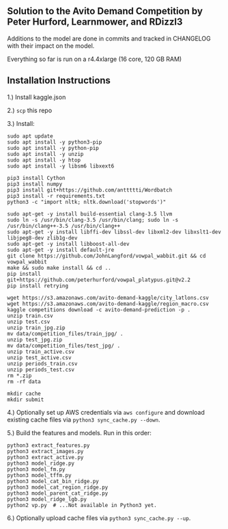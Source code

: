 ## Solution to the Avito Demand Competition by Peter Hurford, Learnmower, and RDizzl3

Additions to the model are done in commits and tracked in CHANGELOG with their impact on the model.

Everything so far is run on a r4.4xlarge (16 core, 120 GB RAM)


## Installation Instructions

1.) Install kaggle.json

2.) `scp` this repo

3.) Install:

```
sudo apt update
sudo apt install -y python3-pip
sudo apt install -y python-pip
sudo apt install -y unzip
sudo apt install -y htop
sudo apt install -y libsm6 libxext6

pip3 install Cython
pip3 install numpy
pip3 install git+https://github.com/anttttti/Wordbatch
pip3 install -r requirements.txt
python3 -c "import nltk; nltk.download('stopwords')"

sudo apt-get -y install build-essential clang-3.5 llvm
sudo ln -s /usr/bin/clang-3.5 /usr/bin/clang; sudo ln -s /usr/bin/clang++-3.5 /usr/bin/clang++
sudo apt-get -y install libffi-dev libssl-dev libxml2-dev libxslt1-dev libjpeg8-dev zlib1g-dev
sudo apt-get -y install libboost-all-dev
sudo apt-get -y install default-jre
git clone https://github.com/JohnLangford/vowpal_wabbit.git && cd vowpal_wabbit
make && sudo make install && cd ..
pip install git+https://github.com/peterhurford/vowpal_platypus.git@v2.2
pip install retrying

wget https://s3.amazonaws.com/avito-demand-kaggle/city_latlons.csv
wget https://s3.amazonaws.com/avito-demand-kaggle/region_macro.csv
kaggle competitions download -c avito-demand-prediction -p .
unzip train.csv
unzip test.csv
unzip train_jpg.zip
mv data/competition_files/train_jpg/ .
unzip test_jpg.zip
mv data/competition_files/test_jpg/ .
unzip train_active.csv
unzip test_active.csv
unzip periods_train.csv
unzip periods_test.csv
rm *.zip
rm -rf data

mkdir cache
mkdir submit
```

4.) Optionally set up AWS credentials via `aws configure` and download existing cache files via `python3 sync_cache.py --down`.

5.) Build the features and models. Run in this order:

```
python3 extract_features.py
python3 extract_images.py
python3 extract_active.py
python3 model_ridge.py
python3 model_fm.py
python3 model_tffm.py
python3 model_cat_bin_ridge.py
python3 model_cat_region_ridge.py
python3 model_parent_cat_ridge.py
python3 model_ridge_lgb.py
python2 vp.py  # ...Not available in Python3 yet.
```

6.) Optionally upload cache files via `python3 sync_cache.py --up`.
